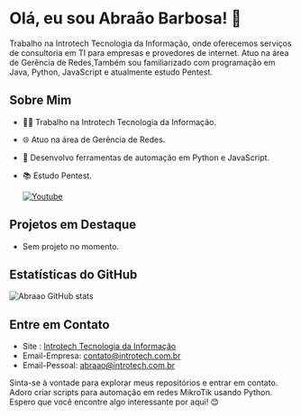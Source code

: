 # Olá, eu sou Abraão Barbosa! 👋

Trabalho na Introtech Tecnologia da Informação, onde oferecemos serviços de consultoria em TI para empresas e provedores de internet. Atuo na área de Gerência de Redes,Também sou familiarizado com programação em Java, Python, JavaScript e atualmente estudo Pentest.

## Sobre Mim

- 👨‍💻 Trabalho na Introtech Tecnologia da Informação.
- 🌐 Atuo na área de Gerência de Redes.
- 🚀 Desenvolvo ferramentas de automação em Python e JavaScript.
- 📚 Estudo Pentest.

  [![Youtube](https://img.shields.io/badge/YouTube-FF0000?style=for-the-badge&logo=youtube&logoColor=white)](https://www.youtube.com/@abraao-barbosa)

## Projetos em Destaque

- Sem projeto no momento.

## Estatísticas do GitHub

![Abraao GitHub stats](https://github-readme-stats.vercel.app/api?username=MXCodemax&show_icons=true&theme=radical&count_private=true)

## Entre em Contato

- Site : [Introtech Tecnologia da Informação](https://www.introtech.com.br)
- Email-Empresa: contato@introtech.com.br
- Email-Pessoal: abraao@introtech.com.br

Sinta-se à vontade para explorar meus repositórios e entrar em contato. Adoro criar scripts para automação em redes MikroTik usando Python. Espero que você encontre algo interessante por aqui! 😊
